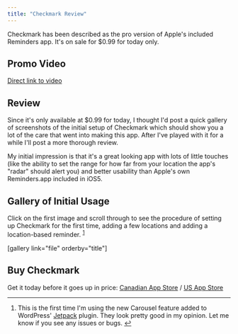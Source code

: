 ```yaml
---
title: "Checkmark Review"
---
```

<p>Checkmark has been described as the pro version of Apple's included Reminders app. It's on sale for $0.99 for today only.</p>
<h2>Promo Video</h2>
<p><a href="https://vimeo.com/44479512">Direct link to video</a></p>
<h2>Review</h2>
<p>Since it's only available at $0.99 for today, I thought I'd post a quick gallery of screenshots of the initial setup of Checkmark which should show you a lot of the care that went into making this app. After I've played with it for a while I'll post a more thorough review.</p>
<p>My initial impression is that it's a great looking app with lots of little touches (like the ability to set the range for how far from your location the app's "radar" should alert you) and better usability than Apple's own Reminders.app included in iOS5.</p>
<h2>Gallery of Initial Usage</h2>
<p>Click on the first image and scroll through to see the procedure of setting up Checkmark for the first time, adding a few locations and adding a location-based reminder. <sup id="fnref-20578:1"><a href="#fn-20578:1" rel="footnote">1</a></sup></p>
<p>[gallery link="file" orderby="title"]</p>
<h2>Buy Checkmark</h2>
<p>Get it today before it goes up in price: <a href="https://click.linksynergy.com/fs-bin/stat?id=6PFrOqNV4B8&offerid=146261&type=3&subid=0&tmpid=1826&RD_PARM1=http%253A%252F%252Fitunes.apple.com%252Fca%252Fapp%252Fcheckmark%252Fid524873453%253Fmt%253D8%2526uo%253D4%2526partnerId%253D30" target="itunes_store">Canadian App Store</a> / <a href="https://click.linksynergy.com/fs-bin/stat?id=6PFrOqNV4B8&offerid=146261&type=3&subid=0&tmpid=1826&RD_PARM1=http%253A%252F%252Fitunes.apple.com%252Fus%252Fapp%252Fcheckmark%252Fid524873453%253Fmt%253D8%2526uo%253D4%2526partnerId%253D30" target="itunes_store">US App Store</a></p>
<div class="footnotes">
<hr />
<ol>
<li id="fn-20578:1">
This is the first time I'm using the new Carousel feature added to WordPress' <a href="https://jetpack.me/">Jetpack</a> plugin. They look pretty good in my opinion. Let me know if you see any issues or bugs.&#160;<a href="#fnref-20578:1" rev="footnote">&#8617;</a>
</li>
</ol>
</div>
